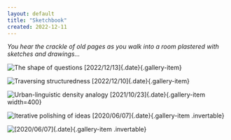 ```yaml
---
layout: default
title: "Sketchbook"
created: 2022-12-11
---
```


*You hear the crackle of old pages as you walk into a room plastered with sketches and drawings...*

<div class="gallery">

![The shape of questions<br>[2022/12/13]{.date}](/images/sketchbook-question-paths.png){.gallery-item}

![Traversing structuredness<br>[2022/12/10]{.date}](/images/sketchbook-traversing-structuredness.png){.gallery-item}

![Urban-linguistic density analogy<br>[2021/10/23]{.date}](/images/sketchbook-density-of-space.png){.gallery-item width=400}
<!-- https://twitter.com/azlenelza/status/1269696508804268032?s=20&t=Y0MaJbxgPGkKNKHVkcudlA -->

![Iterative polishing of ideas<br>[2020/06/07]{.date}](/images/sketchbook-highlight-chain.png){.gallery-item .invertable}

![[2020/06/07]{.date}](/images/sketchbook-branching-refinement.png){.gallery-item .invertable}
